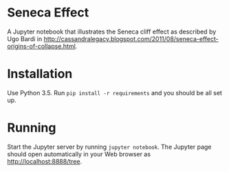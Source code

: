 # Seneca Effect
A Jupyter notebook that illustrates the Seneca cliff effect as described by Ugo Bardi in http://cassandralegacy.blogspot.com/2011/08/seneca-effect-origins-of-collapse.html.

# Installation
Use Python 3.5. Run `pip install -r requirements` and you should be all set up.

# Running
Start the Jupyter server by running `jupyter notebook`. The Jupyter page should open automatically in your Web browser as [http://localhost:8888/tree](http://localhost:8888/tree).
